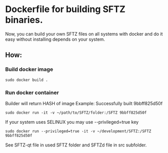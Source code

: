 # Dockerfile for building SFTZ binaries.

Now, you can build your own SFTZ files on all systems with docker and do it easy without installing depends on your system.

## How:

### Build docker image

```
sudo docker build .
```

### Run docker container

Builder will return HASH of image
Example:
Successfully built 9bbff825d50f

```
sudo docker run -it -v ~/path/to/SFTZ/folder:/SFTZ 9bbff825d50f
```

If your system uses SELINUX you may use --privileged=true key

```
sudo docker run --privileged=true -it -v ~/development/SFTZ:/SFTZ 9bbff825d50f
```

See SFTZ-qt file in used SFTZ folder and SFTZd file in src subfolder.